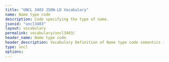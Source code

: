 ```yaml
---
title: "UNCL 3403 JSON-LD Vocabulary"
name: Name type code
description: Code specifying the type of name.
jsonid: "uncl3403"
layout: vocabulary
permalink: vocabulary/uncl3403/
header_name: Name type code
header_description: Vocabulary Definition of Name type code semantics in HTML format. JSON-LD format is available at [uncl3403.jsonld](https://edi3.org/vocabulary/uncl3403.jsonld)
type: uncl
options:
---
```

